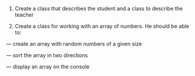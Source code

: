 1. Create a class that describes the student and a class to describe the teacher

2. Create a class for working with an array of numbers. He should be able to:

— create an array with random numbers of a given size

— sort the array in two directions

— display an array on the console